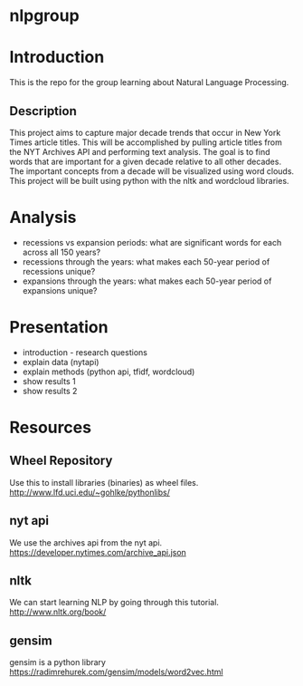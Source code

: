 # nlpgroup

# Introduction
This is the repo for the group learning about Natural Language Processing.

## Description
This project aims to capture major decade trends that occur
in New York Times article titles. This will be accomplished
by pulling article titles from the NYT Archives API and 
performing text analysis. The goal is to find words that
are important for a given decade relative to all other 
decades. The important concepts from a decade will be 
visualized using word clouds. This project will be built
using python with the nltk and wordcloud libraries.

# Analysis

* recessions vs expansion periods: what are significant words for each across all 150 years?
* recessions through the years: what makes each 50-year period of recessions unique?
* expansions through the years: what makes each 50-year period of expansions unique?

# Presentation

* introduction - research questions
* explain data (nytapi)
* explain methods (python api, tfidf, wordcloud)
* show results 1
* show results 2


# Resources

## Wheel Repository
Use this to install libraries (binaries) as wheel files.
http://www.lfd.uci.edu/~gohlke/pythonlibs/

## nyt api
We use the archives api from the nyt api.
https://developer.nytimes.com/archive_api.json

## nltk
We can start learning NLP by going through this tutorial.
http://www.nltk.org/book/

## gensim
gensim is a python library 
https://radimrehurek.com/gensim/models/word2vec.html

